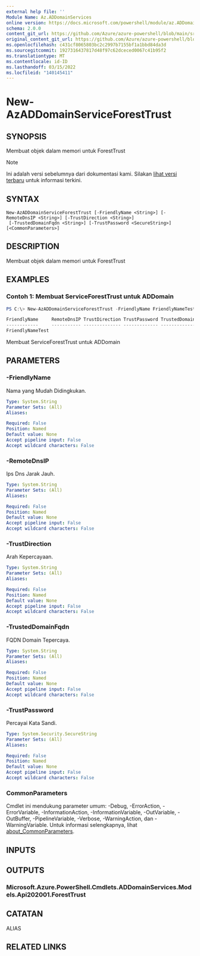 ```yaml
---
external help file: ''
Module Name: Az.ADDomainServices
online version: https://docs.microsoft.com/powershell/module/az.ADDomainServices/new-AzADDomainServiceForestTrust
schema: 2.0.0
content_git_url: https://github.com/Azure/azure-powershell/blob/main/src/ADDomainServices/help/New-AzADDomainServiceForestTrust.md
original_content_git_url: https://github.com/Azure/azure-powershell/blob/main/src/ADDomainServices/help/New-AzADDomainServiceForestTrust.md
ms.openlocfilehash: c431cf8065803bc2c2997b7155bf1a1bbd84da3d
ms.sourcegitcommit: 1927316437817d48f97c62dceced0067c41b95f2
ms.translationtype: MT
ms.contentlocale: id-ID
ms.lasthandoff: 03/15/2022
ms.locfileid: "140145411"
---
```

# New-AzADDomainServiceForestTrust

## SYNOPSIS
Membuat objek dalam memori untuk ForestTrust

> [!NOTE]
>Ini adalah versi sebelumnya dari dokumentasi kami. Silakan [lihat versi terbaru](/powershell/module/az.addomainservices/new-azaddomainserviceforesttrust) untuk informasi terkini.

## SYNTAX

```
New-AzADDomainServiceForestTrust [-FriendlyName <String>] [-RemoteDnsIP <String>] [-TrustDirection <String>]
 [-TrustedDomainFqdn <String>] [-TrustPassword <SecureString>] [<CommonParameters>]
```

## DESCRIPTION
Membuat objek dalam memori untuk ForestTrust

## EXAMPLES

### Contoh 1: Membuat ServiceForestTrust untuk ADDomain
```powershell
PS C:\> New-AzADDomainServiceForestTrust -FriendlyName FriendlyNameTest

FriendlyName     RemoteDnsIP TrustDirection TrustPassword TrustedDomainFqdn
------------     ----------- -------------- ------------- -----------------
FriendlyNameTest
```

Membuat ServiceForestTrust untuk ADDomain

## PARAMETERS

### -FriendlyName
Nama yang Mudah Didingkukan.

```yaml
Type: System.String
Parameter Sets: (All)
Aliases:

Required: False
Position: Named
Default value: None
Accept pipeline input: False
Accept wildcard characters: False
```

### -RemoteDnsIP
Ips Dns Jarak Jauh.

```yaml
Type: System.String
Parameter Sets: (All)
Aliases:

Required: False
Position: Named
Default value: None
Accept pipeline input: False
Accept wildcard characters: False
```

### -TrustDirection
Arah Kepercayaan.

```yaml
Type: System.String
Parameter Sets: (All)
Aliases:

Required: False
Position: Named
Default value: None
Accept pipeline input: False
Accept wildcard characters: False
```

### -TrustedDomainFqdn
FQDN Domain Tepercaya.

```yaml
Type: System.String
Parameter Sets: (All)
Aliases:

Required: False
Position: Named
Default value: None
Accept pipeline input: False
Accept wildcard characters: False
```

### -TrustPassword
Percayai Kata Sandi.

```yaml
Type: System.Security.SecureString
Parameter Sets: (All)
Aliases:

Required: False
Position: Named
Default value: None
Accept pipeline input: False
Accept wildcard characters: False
```

### CommonParameters
Cmdlet ini mendukung parameter umum: -Debug, -ErrorAction, -ErrorVariable, -InformationAction, -InformationVariable, -OutVariable, -OutBuffer, -PipelineVariable, -Verbose, -WarningAction, dan -WarningVariable. Untuk informasi selengkapnya, lihat [about_CommonParameters](http://go.microsoft.com/fwlink/?LinkID=113216).

## INPUTS

## OUTPUTS

### Microsoft.Azure.PowerShell.Cmdlets.ADDomainServices.Models.Api202001.ForestTrust

## CATATAN

ALIAS

## RELATED LINKS


